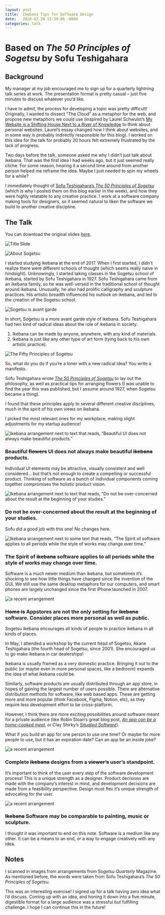 ```yaml
---
layout: post
title:  Ikebana Tips for Software Design
date:   2020-02-29 13:39:00 -0800
categories: talk
---
```

# Based on *The 50 Principles of Sogetsu* by Sofu Teshigahara

## Background

My manager at my job encouraged me to sign up for a quarterly lightning talk series at work. The presentation format is pretty casual – just five minutes to discuss whatever you’d like.

I have to admit, the process for developing a topic was pretty difficult! Originally, I wanted to dissect “The Cloud” as a metaphor for the web, and propose new metaphors we could use (inspired by Laurel Schwulst’s [My Website is a Shifting House Next to a River of Knowledge](https://thecreativeindependent.com/people/laurel-schwulst-my-website-is-a-shifting-house-next-to-a-river-of-knowledge-what-could-yours-be/) to think about personal websites. Laurel’s essay changed how I think about websites, and in some way is probably indirectly responsible for this blog). I worked on this idea for the talk for probably 20 hours felt extremely frustrated by the lack of progress.

Two days before the talk, someone asked me why I didn’t just talk about ikebana. That was the first idea I had weeks ago, but it just seemed really cliche. For some reason, hearing it a second time around from another person helped me reframe the idea. Maybe I just needed to spin my wheels for a while?

I immediately thought of [Sofu Teshigahara’s *The 50 Principles of Sogetsu*](http://ikebana.website/principles-of-sogetsu,/textbook/2020/02/26/rules-for-ikebana.html) (which is why I posted them on this blog earlier in the week), and how they were highly relatable to any creative practice. I work at a software company making tools for designers, so it seemed natural to liken the software we build to another creative discipline.

## The Talk

You can download the original slides [here](https://www.dropbox.com/s/edeiy0vptzfi6pz/Ikebana%20Tips%20for%20Software%20Design.pdf?dl=0).


![Title Slide](/assets/Cover.png)

![About Sogetsu](/assets/Background1.png)

I started studying ikebana at the end of 2017. When I first started, I didn’t realize there were different schools of thought (which seems really naive in hindsight). Unknowingly, I started taking classes in the Sogetsu school of Ikebana, started by Sofu Teshigahara in 1927. Sofu Teshigahara came from an ikebana family, so he was well-versed in the traditional school of thought around ikebana. Unusually, he also had prolific calligraphy and sculpture practices. His artistic breadth influenced his outlook on ikebana, and led to the creation of the Sogetsu school.

![Sogetsu is avant garde](/assets/Background2.png)

In short, Sogetsu is a more avant garde style of ikebana. Sofu Teshigahara had two kind of radical ideas about the role of ikebana in society:
1. Ikebana can be made by anyone, anywhere, with any kind of materials.
2. Ikebana is just like any other type of art form (tying back to his own artistic practice).

![The Fifty Principles of Sogetsu](/assets/50Principles.png)

So, what do you do if you’re a loner with a new radical idea? You write a manifesto.

Sofu Teshigahara wrote [*The 50 Principles of Sogetsu*](http://ikebana.website/principles-of-sogetsu,/textbook/2020/02/26/rules-for-ikebana.html) to lay out the philosophy, as well as practical tips for arranging flowers (I was unable to find the year this was published, but I assume around 1927, when Sogetsu became a thing).

I found that these principles apply to several different creative disciplines, much in the spirit of his own views on ikebana.

I picked the most relevant ones for my workplace, making slight adjustments for my startup audience!


![Ikebana arrangement next to text that reads, “Beautiful UI does not always make beautiful products.”](/assets/Tip1.png)
### Beautiful ~~flowers~~ UI does not always make beautiful ~~ikebana~~ products.

Individual UI elements may be attractive, visually consistent and well considered… but that’s not enough to create a compelling or successful product. Thinking of software as a bunch of individual components coming together compromises the holistic product vision.


![Ikebana arrangement next to text that reads, “Do not be over-concerned about the result at the beginning of your studies.”](/assets/Tip2.png)
### Do not be over-concerned about the result at the beginning of your studies.
Sofu did a good job with this one! No changes here.


![Ikebana arrangement next to some text that reads, “The Spirit of software applies to all periods while the style of works may change over time.”](/assets/Tip3.png)

### The Spirit of ~~ikebana~~ software applies to all periods while the style of works may change over time.
Software is a much newer medium than ikebana, but sometimes it’s shocking to see how little things have changed since the invention of the GUI. We still use the same desktop metaphors for our computers, and smart phones are largely unchanged since the first iPhone launched in 2007.

![a recent arrangement](/assets/Tip4.png)
### ~~Home is~~ Appstores are not the only setting for ~~ikebana~~ software. Consider places more personal as well as public.
Sogetsu ikebana encourages all kinds of people to practice ikebana in all kinds of places.

In May, I attended a workshop by the current head of Sogetsu, Akane Teshigahara (the fourth head of Sogetsu, since 2001). She encouraged us to go make ikebana in car dealerships!

Ikebana is usually framed as a very domestic practice. Bringing it out to the public (or maybe even in more personal spaces, like a bedroom) expands the idea of what ikebana could be.

Similarly, software products are usually distributed through an app store, in hopes of gaining the largest number of users possible. There are alternative distribution methods for software, like web based apps. These are getting more and more popular (think Facebook, Figma, Notion, etc), as they require less development effort to be cross-platform.

However, I think there are more exciting possibilities around software meant for a private audience (like Robin Sloan’s great blog post, *[An app can be a home-cooked meal](https://www.robinsloan.com/notes/home-cooked-app/)*, or Clay Shirky’s *[Situated Software](https://web.archive.org/web/20040411202042/http://www.shirky.com/writings/situated_software.html)*).

What if you build an app for one person to use one time? Or maybe for more people to use, but it has an expiration date? Can an app be an inside joke?


![a recent arrangement](/assets/Tip5.png)
### Complete ~~ikebana~~ designs from a ~~viewer’s~~ user’s standpoint.
It’s important to think of the user every step of the software development process! This is a unique strength as a designer. Product decisions are made with the company’s interest in mind, and development decisions are made from a feasibility perspective. Design must flex it’s unique strength of advocating for the user.

![a recent arrangement](/assets/Tip6.png)
### ~~Ikebana~~ Software may be comparable to painting, music or sculpture.
I thought it was important to end on this note. Software is a medium like any other. It can be a means to an end, or a way to engage creatively with any idea.

## Notes
I scanned in images from arrangements from *Sogetsu Quarterly* Magazine. As mentioned before, the words were taken from Sofu Teshigahara’s *The 50 Principles of Sogetsu*.

This was an interesting exercise! I signed up for a talk having zero idea what I’d discuss. Coming up with an idea, and honing it down into a five minute, digestible format for a large audience was a stressful but fulfilling challenge. I hope I can continue this in the future!